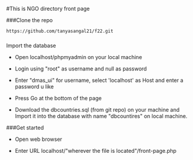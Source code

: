 #This is NGO directory front page

###Clone the repo

```
https://github.com/tanyasangal21/f22.git
```

###
Import the database

- Open localhost/phpmyadmin on your local machine 

- Login using "root" as username and null as password

- Enter "dmas_ui" for username, select 'localhost' as Host and enter a password u like 

- Press Go at the bottom of the page

- Download the dbcountries.sql (from git repo) on your machine and Import it into the database with name "dbcountires" on local machine.

###Get started

- Open web browser
 
- Enter URL localhost/"wherever the file is located"/front-page.php
